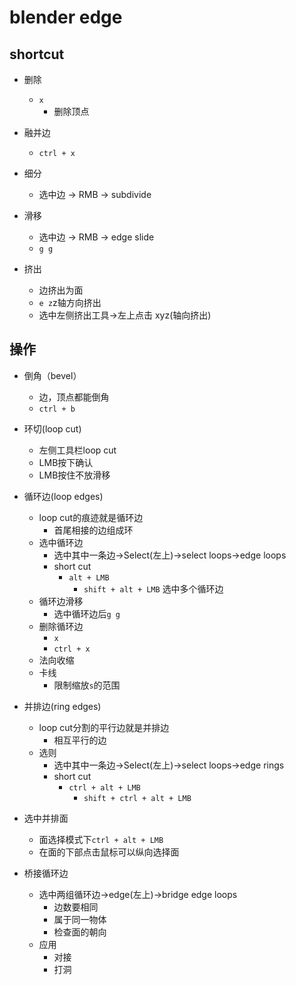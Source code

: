 # blender edge

## shortcut
+ 删除
    + `x`
        + 删除顶点

+ 融并边
    + `ctrl + x`

+ 细分
    + 选中边 -> RMB -> subdivide

+ 滑移
    + 选中边 -> RMB -> edge slide
    + `g g`

+ 挤出
    + 边挤出为面
    + `e z`z轴方向挤出
    + 选中左侧挤出工具->左上点击 xyz(轴向挤出)

## 操作
+ 倒角（bevel）
    + 边，顶点都能倒角
    + `ctrl + b`

+ 环切(loop cut)
    + 左侧工具栏loop cut
    + LMB按下确认
    + LMB按住不放滑移

+ 循环边(loop edges)
    + loop cut的痕迹就是循环边
        + 首尾相接的边组成环
    + 选中循环边
        + 选中其中一条边->Select(左上)->select loops->edge loops
        + short cut
            + `alt + LMB`
                +  `shift + alt + LMB` 选中多个循环边
    + 循环边滑移
        + 选中循环边后`g g`
    + 删除循环边
        + `x`
        + `ctrl + x`
    + 法向收缩
    + 卡线
        + 限制缩放`s`的范围

+ 并排边(ring edges)
    + loop cut分割的平行边就是并排边
        + 相互平行的边
    + 选则
        + 选中其中一条边->Select(左上)->select loops->edge rings
        + short cut
             + `ctrl + alt + LMB`
                +  `shift + ctrl + alt + LMB` 

+ 选中并排面
    + 面选择模式下`ctrl + alt + LMB`
    + 在面的下部点击鼠标可以纵向选择面

+ 桥接循环边
    + 选中两组循环边->edge(左上)->bridge edge loops
        + 边数要相同
        + 属于同一物体
        + 检查面的朝向
    + 应用
        + 对接
        + 打洞